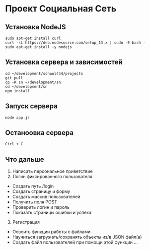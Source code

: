 # Проект Социальная Сеть

## Установка NodeJS

```
sudo apt-get install curl
curl -sL https://deb.nodesource.com/setup_13.x | sudo -E bash -
sudo apt-get install -y nodejs
```

## Установка сервера и зависимостей


```
cd ~/development/school444/projects
git pull
cp -R sn ~/development/sn
cd ~/development/sn
npm install
``` 

## Запуск сервера

```
node app.js
```

## Останоовка сервера

```
Ctrl + C
```

## Что дальше

1. Написать персональное приветствие
2. Логин фиксированного пользователя
* Создать путь /login
* Создать страницу и форму
* Создать массив пользователей
* Получить поля POST
* Проверить логин и пароль
* Показать страницы ошибки и успеха
3. Регистрация
* Освоить функции работы с файлами
* Научиться загружать/сохранять объекты из/в JSON файл(а)
* Создать файл пользователей при помощи этой функции
...